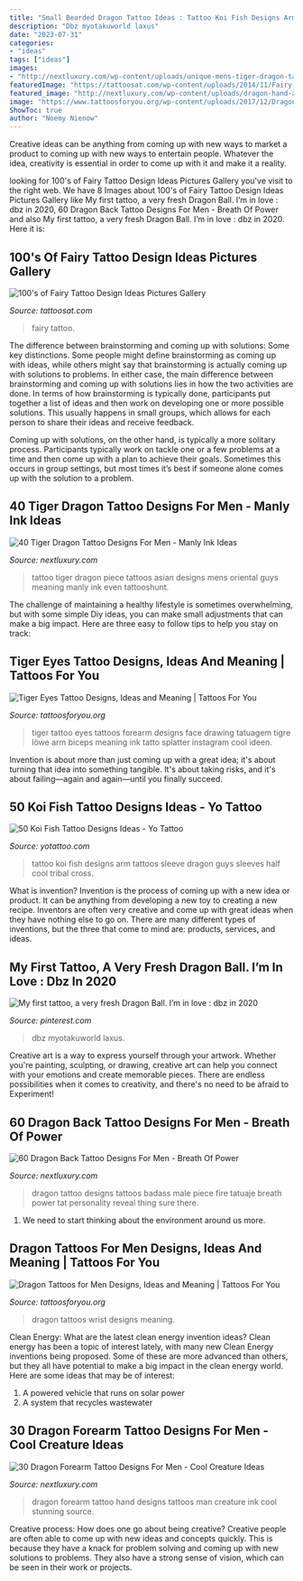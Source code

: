```yaml
---
title: "Small Bearded Dragon Tattoo Ideas : Tattoo Koi Fish Designs Arm Tattoos Sleeve Dragon Guys Sleeves Half Cool Tribal Cross"
description: "Dbz myotakuworld laxus"
date: "2023-07-31"
categories:
- "ideas"
tags: ["ideas"]
images:
- "http://nextluxury.com/wp-content/uploads/unique-mens-tiger-dragon-tattoos.jpg"
featuredImage: "https://tattoosat.com/wp-content/uploads/2014/11/Fairy-12.jpg"
featured_image: "http://nextluxury.com/wp-content/uploads/dragon-hand-and-forearm-tattoos-for-guys.jpg"
image: "https://www.tattoosforyou.org/wp-content/uploads/2017/12/Dragon-Tattoos-for-Men-on-Wrist.jpg"
ShowToc: true
author: "Noemy Nienow"
---
```



Creative ideas can be anything from coming up with new ways to market a product to coming up with new ways to entertain people. Whatever the idea, creativity is essential in order to come up with it and make it a reality.

	

		
looking for 100&#039;s of Fairy Tattoo Design Ideas Pictures Gallery you've visit to the right web. We have 8 Images about 100&#039;s of Fairy Tattoo Design Ideas Pictures Gallery like My first tattoo, a very fresh Dragon Ball. I’m in love : dbz in 2020, 60 Dragon Back Tattoo Designs For Men - Breath Of Power and also My first tattoo, a very fresh Dragon Ball. I’m in love : dbz in 2020. Here it is:
		
    
## 100&#039;s Of Fairy Tattoo Design Ideas Pictures Gallery

<img loading=lazy src="https://tattoosat.com/wp-content/uploads/2014/11/Fairy-12.jpg" onerror="this.onerror=null;this.src='https://tse3.mm.bing.net/th?id=OIP.ixGN5E_Akd32IleRfVfq6wHaJ3&amp;pid=15.1';" alt="100&#039;s of Fairy Tattoo Design Ideas Pictures Gallery">

_Source: tattoosat.com_

>fairy tattoo. 

	

The difference between brainstorming and coming up with solutions: Some key distinctions.
Some people might define brainstorming as coming up with ideas, while others might say that brainstorming is actually coming up with solutions to problems. In either case, the main difference between brainstorming and coming up with solutions lies in how the two activities are done.
In terms of how brainstorming is typically done, participants put together a list of ideas and then work on developing one or more possible solutions. This usually happens in small groups, which allows for each person to share their ideas and receive feedback.

Coming up with solutions, on the other hand, is typically a more solitary process. Participants typically work on tackle one or a few problems at a time and then come up with a plan to achieve their goals. Sometimes this occurs in group settings, but most times it’s best if someone alone comes up with the solution to a problem.

    
## 40 Tiger Dragon Tattoo Designs For Men - Manly Ink Ideas

<img loading=lazy src="http://nextluxury.com/wp-content/uploads/unique-mens-tiger-dragon-tattoos.jpg" onerror="this.onerror=null;this.src='https://tse2.mm.bing.net/th?id=OIP.LRZk3UBIe6p9M7wgVBSptQHaJ4&amp;pid=15.1';" alt="40 Tiger Dragon Tattoo Designs For Men - Manly Ink Ideas">

_Source: nextluxury.com_

>tattoo tiger dragon piece tattoos asian designs mens oriental guys meaning manly ink even tattooshunt. 

	

The challenge of maintaining a healthy lifestyle is sometimes overwhelming, but with some simple Diy ideas, you can make small adjustments that can make a big impact. Here are three easy to follow tips to help you stay on track:

    
## Tiger Eyes Tattoo Designs, Ideas And Meaning | Tattoos For You

<img loading=lazy src="https://www.tattoosforyou.org/wp-content/uploads/2017/07/Tiger-Eyes-Tattoo-Drawing.jpg" onerror="this.onerror=null;this.src='https://tse1.mm.bing.net/th?id=OIP.t0pJ8iU63aOYkU5mtho8OwHaHa&amp;pid=15.1';" alt="Tiger Eyes Tattoo Designs, Ideas and Meaning | Tattoos For You">

_Source: tattoosforyou.org_

>tiger tattoo eyes tattoos forearm designs face drawing tatuagem tigre löwe arm biceps meaning ink tatto splatter instagram cool ideen. 

	

Invention is about more than just coming up with a great idea; it's about turning that idea into something tangible. It's about taking risks, and it's about failing—again and again—until you finally succeed.

    
## 50 Koi Fish Tattoo Designs Ideas - Yo Tattoo

<img loading=lazy src="http://yotattoo.com/wp-content/uploads/2016/03/Koi-Fish-Sleeve-Tattoo-Designs.jpg" onerror="this.onerror=null;this.src='https://tse4.mm.bing.net/th?id=OIP.CDek_VwffXo1XKDznAhUEQHaJ4&amp;pid=15.1';" alt="50 Koi Fish Tattoo Designs Ideas - Yo Tattoo">

_Source: yotattoo.com_

>tattoo koi fish designs arm tattoos sleeve dragon guys sleeves half cool tribal cross. 

	

What is invention?
Invention is the process of coming up with a new idea or product. It can be anything from developing a new toy to creating a new recipe. Inventors are often very creative and come up with great ideas when they have nothing else to go on. There are many different types of inventions, but the three that come to mind are: products, services, and ideas.

    
## My First Tattoo, A Very Fresh Dragon Ball. I’m In Love : Dbz In 2020

<img loading=lazy src="https://i.pinimg.com/736x/fa/17/55/fa175544cdf06db8a5577d661b5c462a.jpg" onerror="this.onerror=null;this.src='https://tse1.mm.bing.net/th?id=OIP.EuqITSI870rCBe9rBw7qDQHaJ3&amp;pid=15.1';" alt="My first tattoo, a very fresh Dragon Ball. I’m in love : dbz in 2020">

_Source: pinterest.com_

>dbz myotakuworld laxus. 

	

Creative art is a way to express yourself through your artwork. Whether you're painting, sculpting, or drawing, creative art can help you connect with your emotions and create memorable pieces. There are endless possibilities when it comes to creativity, and there's no need to be afraid to Experiment!

    
## 60 Dragon Back Tattoo Designs For Men - Breath Of Power

<img loading=lazy src="http://nextluxury.com/wp-content/uploads/flaming-dragon-male-full-back-tatoto-inspiration.jpg" onerror="this.onerror=null;this.src='https://tse1.mm.bing.net/th?id=OIP.gkTmDO6lnfXSF9M5WjQGqQHaKj&amp;pid=15.1';" alt="60 Dragon Back Tattoo Designs For Men - Breath Of Power">

_Source: nextluxury.com_

>dragon tattoo designs tattoos badass male piece fire tatuaje breath power tat personality reveal thing sure there. 

	

1. We need to start thinking about the environment around us more.

    
## Dragon Tattoos For Men Designs, Ideas And Meaning | Tattoos For You

<img loading=lazy src="https://www.tattoosforyou.org/wp-content/uploads/2017/12/Dragon-Tattoos-for-Men-on-Wrist.jpg" onerror="this.onerror=null;this.src='https://tse3.mm.bing.net/th?id=OIP.CjcezblV9uhlx1oZ4crEaAHaJ4&amp;pid=15.1';" alt="Dragon Tattoos for Men Designs, Ideas and Meaning | Tattoos For You">

_Source: tattoosforyou.org_

>dragon tattoos wrist designs meaning. 

	

Clean Energy: What are the latest clean energy invention ideas?
Clean energy has been a topic of interest lately, with many new Clean Energy inventions being proposed. Some of these are more advanced than others, but they all have potential to make a big impact in the clean energy world. Here are some ideas that may be of interest: 
1. A powered vehicle that runs on solar power 
2. A system that recycles wastewater 

    
## 30 Dragon Forearm Tattoo Designs For Men - Cool Creature Ideas

<img loading=lazy src="http://nextluxury.com/wp-content/uploads/dragon-hand-and-forearm-tattoos-for-guys.jpg" onerror="this.onerror=null;this.src='https://tse1.mm.bing.net/th?id=OIP.y8JVWp-UNxiprxbx292R0QHaHa&amp;pid=15.1';" alt="30 Dragon Forearm Tattoo Designs For Men - Cool Creature Ideas">

_Source: nextluxury.com_

>dragon forearm tattoo hand designs tattoos man creature ink cool stunning source. 

	

Creative process: How does one go about being creative?
Creative people are often able to come up with new ideas and concepts quickly. This is because they have a knack for problem solving and coming up with new solutions to problems. They also have a strong sense of vision, which can be seen in their work or projects.

